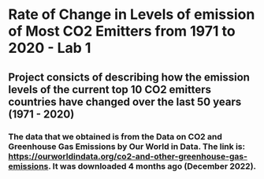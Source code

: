 # Rate of Change in Levels of emission of Most CO2 Emitters from 1971 to 2020 - Lab 1
## Project consicts of describing how the emission levels of the current top 10 CO2 emitters countries have changed over the last 50 years (1971 - 2020)
### The data that we obtained is from the Data on CO2 and Greenhouse Gas Emissions by Our World in Data. The link is: https://ourworldindata.org/co2-and-other-greenhouse-gas-emissions. It was downloaded 4 months ago (December 2022).
